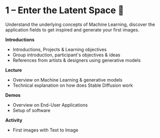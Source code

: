 # 1 – Enter the Latent Space 🚀
Understand the underlying concepts of Machine Learning, discover the application fields to get inspired and generate your first images.

**Introductions**

- Introductions, Projects & Learning objectives
- Group introduction, participant's objectives & ideas
- References from artists & designers using generative models

**Lecture**

- Overview on Machine Learning & generative models
- Technical explanation on how does Stable Diffusion work

**Demos**

- Overview on End-User Applications
- Setup of software

**Activity**

- First images with Text to Image
